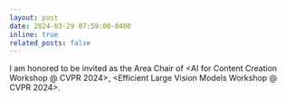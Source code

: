 ```yaml
---
layout: post
date: 2024-03-29 07:59:00-0400
inline: true
related_posts: false
---
```


I am honored to be invited as the Area Chair of <AI for Content Creation Workshop
@ CVPR 2024>, <Efficient Large Vision Models Workshop @ CVPR 2024>.


